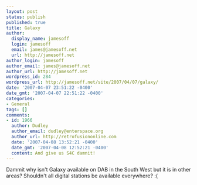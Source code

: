 ```yaml
---
layout: post
status: publish
published: true
title: Galaxy
author:
  display_name: jamesoff
  login: jamesoff
  email: james@jamesoff.net
  url: http://jamesoff.net
author_login: jamesoff
author_email: james@jamesoff.net
author_url: http://jamesoff.net
wordpress_id: 284
wordpress_url: http://jamesoff.net/site/2007/04/07/galaxy/
date: '2007-04-07 23:51:22 -0400'
date_gmt: '2007-04-07 22:51:22 -0400'
categories:
- General
tags: []
comments:
- id: 1966
  author: Dudley
  author_email: dudley@enterspace.org
  author_url: http://retrofusiononline.com
  date: '2007-04-08 13:52:21 -0400'
  date_gmt: '2007-04-08 12:52:21 -0400'
  content: And give us S4C damnit!
---
```

<p>Dammit why isn't Galaxy available on DAB in the South West but it is in other areas? Shouldn't all digital stations be available everywhere? :(</p>
